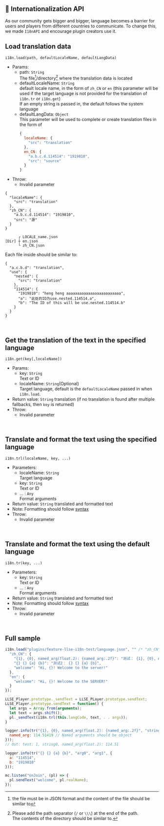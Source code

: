 ## 🛫 Internationalization API

As our community gets bigger and bigger, language becomes a barrier for users and players from different countries to communicate. To change this, we made `I18nAPI` and encourage plugin creators use it.

## Load translation data

`i18n.load(path, defaultLocaleName, defaultLangData)`


- Params:
  - path: `String`  
    The file[^1]/directory[^2] where the translation data is located
  - defaultLocaleName: `String`  
    default locale name, in the form of `zh_CN` or `en` (this parameter will be used if the target language is not provided for the translation of `i18n.tr` or `i18n.get`)  
    If an empty string is passed in, the default follows the system language
  - defaultLangData: `Object`  
    This parameter will be used to complete or create translation files in the form of
    ```JavaScript
    {
      localeName: {
        "src": "translation"
      },
      en_CN: {
        "a.b.c.d.114514": "1919810",
        "src": "source"
      }
    }
    ```
- Throw:
  - Invalid parameter

[^1]: the file must be in JSON format and the content of the file should be similar to
  ```JavaScripton
  {
    "localeName": {
      "src": "translation"
    },
    "zh_CN": {
      "a.b.c.d.114514": "1919810",
      "src": "源"
    }
  }
  ```

[^2]: Please add the path separator (`/` or `\\\`) at the end of the path.  
  The contents of the directory should be similar to.
  ```
        ┌ LOCALE_name.json
  [Dir] ┼ en.json
        └ zh_CN.json
  ```
  Each file inside should be similar to:
  ```JavaScripton
  {
    "a.c.b.d": "translation",
    "use": {
      "nested": {
        "src": "translation"
      },
      "114514": {
        "1919810": "heng heng aaaaaaaaaaaaaaaaaaaaaaaaa",
        "a": "此处的ID为use.nested.114514.a",
        "b": "The ID of this will be use.nested.114514.b"
      }
    }
  }
  ```

<br/>

## Get the translation of the text in the specified language

`i18n.get(key[,localeName])`

- Params:
  - key: `String`  
    Text or ID
  - localeName: `String`(Optional)  
    Target language, default is the `defaultLocaleName` passed in when `i18n.load`.
- Return value: `String` translation (if no translation is found after multiple fallbacks, then `key` is returned)
- Throw:
  - Invalid parameter

<br/>

## Translate and format the text using the specified language

`i18n.trl(localeName, key, ...) `

- Parameters:
  - localeName: `String`  
    Target language
  - key: `String`  
    Text or ID
  - ... : `Any`  
    Format arguments
- Return value: `String` translated and formatted text
- Note: Formatting should follow [syntax](https://fmt.dev/latest/syntax.html)
- Throw:
  - Invalid parameter

<br/>

## Translate and format the text using the default language

`i18n.tr(key, ...) `

- Parameters:
  - key: `String`  
    Text or ID
  - ... : `Any`  
    Format arguments
- Return value: `String` translated and formatted text
- Note: Formatting should follow [syntax](https://fmt.dev/latest/syntax.html)
- Throw:
  - Invalid parameter

<br/>

## Full sample

```JavaScript
i18n.load("plugins/feature-llse-i18n-test/language.json", "" /* "zh_CN" */, {
  "zh_CN": {
    "{1}, {0}, named_arg(float.2): {named_arg:.2f}": "测试： {1}, {0}, named_arg(float.2): {named_arg:.2f}",
    "{} {} {a} {b}": "测试2： {} {} {a} {b}",
    "welcome": "Hi, {}! Welcome to the server!"
  },
  "en": {
    "welcome": "Hi, {}! Welcome to the SERVER!"
  }
});

LLSE_Player.prototype._sendText = LLSE_PLayer.prototype.sendText;
LLSE_Player.prototype.sendText = function() {
  let args = Array.from(arguments);
  let text = args.shift();
  pl._sendText(i18n.trl(this.langCode, text, . . args));
}

logger.info(tr("{1}, {0}, named_arg(float.2): {named_arg:.2f}", "string0", 1, {
  named_arg: 114.51419 // Named arguments should be object
}));
// Out: test: 1, string0, named_arg(float.2): 114.51

logger.info(tr("{} {} {a} {b}", "arg0", "arg1", {
  a: "114514",
  b: "1919810"
}));

mc.listen("onJoin", (pl) => {
  pl.sendText("welcome", pl.realName);
});
```